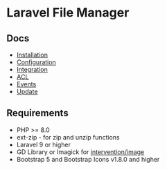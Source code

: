 # Laravel File Manager

## Docs

* [Installation](./installation.md)
* [Configuration](./configuration.md)
* [Integration](./integration.md)
* [ACL](./acl.md)
* [Events](./events.md)
* [Update](./update.md)

## Requirements
 * PHP >= 8.0
 * ext-zip - for zip and unzip functions
 * Laravel 9 or higher
 * GD Library or Imagick for [intervention/image](https://github.com/Intervention/image)
 * Bootstrap 5 and Bootstrap Icons v1.8.0 and higher
